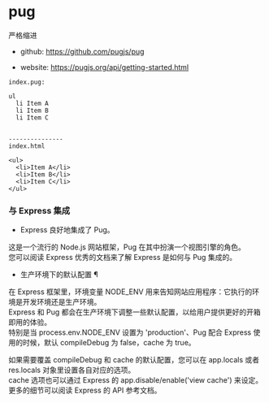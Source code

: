 # pug

严格缩进

* github: https://github.com/pugjs/pug

* website: https://pugjs.org/api/getting-started.html


```
index.pug:

ul
  li Item A
  li Item B
  li Item C
  
  
---------------
index.html

<ul>
  <li>Item A</li>
  <li>Item B</li>
  <li>Item C</li>
</ul>

```

### 与 Express 集成

* Express 良好地集成了 Pug。

这是一个流行的 Node.js 网站框架，Pug 在其中扮演一个视图引擎的角色。  
您可以阅读 Express 优秀的文档来了解 Express 是如何与 Pug 集成的。  

* 生产环境下的默认配置 ¶

在 Express 框架里，环境变量 NODE_ENV 用来告知网站应用程序：它执行的环境是开发环境还是生产环境。  
Express 和 Pug 都会在生产环境下调整一些默认配置，以给用户提供更好的开箱即用的体验。  
特别是当 process.env.NODE_ENV 设置为 'production'、Pug 配合 Express 使用的时候，默认 compileDebug 为 false，cache 为 true。

如果需要覆盖 compileDebug 和 cache 的默认配置，您可以在 app.locals 或者 res.locals 对象里设置各自对应的选项。  
cache 选项也可以通过 Express 的 app.disable/enable('view cache') 来设定。  
更多的细节可以阅读 Express 的 API 参考文档。

